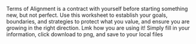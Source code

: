 Terms of Alignment is a contract with yourself before starting something new, but not perfect. 
Use this worksheet to establish your goals, boundaries, and strategies to protect what you value, and ensure you are growing in the right direction. 
Lmk how you are using it!
Simply fill in your information, click download to png, and save to your local files
